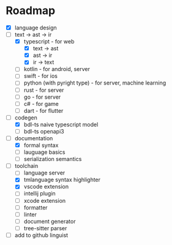 # Roadmap

- [x] language design
- [ ] text -> ast -> ir
  - [x] typescript - for web
    - [x] text -> ast
    - [x] ast -> ir
    - [x] ir -> text
  - [ ] kotlin - for android, server
  - [ ] swift - for ios
  - [ ] python (with pyright type) - for server, machine learning
  - [ ] rust - for server
  - [ ] go - for server
  - [ ] c# - for game
  - [ ] dart - for flutter
- [ ] codegen
  - [x] bdl-ts naive typescript model
  - [ ] bdl-ts openapi3
- [ ] documentation
  - [x] formal syntax
  - [ ] lauguage basics
  - [ ] serialization semantics
- [ ] toolchain
  - [ ] language server
  - [x] tmlanguage syntax highlighter
  - [x] vscode extension
  - [ ] intellij plugin
  - [ ] xcode extension
  - [ ] formatter
  - [ ] linter
  - [ ] document generator
  - [ ] tree-sitter parser
- [ ] add to github linguist
